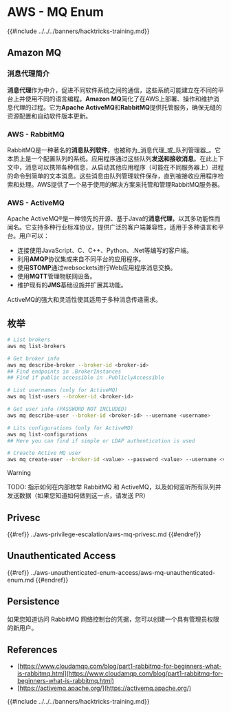 # AWS - MQ Enum

{{#include ../../../banners/hacktricks-training.md}}

## Amazon MQ

### 消息代理简介

**消息代理**作为中介，促进不同软件系统之间的通信，这些系统可能建立在不同的平台上并使用不同的语言编程。**Amazon MQ**简化了在AWS上部署、操作和维护消息代理的过程。它为**Apache ActiveMQ**和**RabbitMQ**提供托管服务，确保无缝的资源配置和自动软件版本更新。

### AWS - RabbitMQ

RabbitMQ是一种著名的**消息队列软件**，也被称为_消息代理_或_队列管理器_。它本质上是一个配置队列的系统。应用程序通过这些队列**发送和接收消息**。在此上下文中，消息可以携带各种信息，从启动其他应用程序（可能在不同服务器上）进程的命令到简单的文本消息。这些消息由队列管理软件保存，直到被接收应用程序检索和处理。AWS提供了一个易于使用的解决方案来托管和管理RabbitMQ服务器。

### AWS - ActiveMQ

Apache ActiveMQ®是一种领先的开源、基于Java的**消息代理**，以其多功能性而闻名。它支持多种行业标准协议，提供广泛的客户端兼容性，适用于多种语言和平台。用户可以：

- 连接使用JavaScript、C、C++、Python、.Net等编写的客户端。
- 利用**AMQP**协议集成来自不同平台的应用程序。
- 使用**STOMP**通过websockets进行Web应用程序消息交换。
- 使用**MQTT**管理物联网设备。
- 维护现有的**JMS**基础设施并扩展其功能。

ActiveMQ的强大和灵活性使其适用于多种消息传递需求。

## 枚举
```bash
# List brokers
aws mq list-brokers

# Get broker info
aws mq describe-broker --broker-id <broker-id>
## Find endpoints in .BrokerInstances
## Find if public accessible in .PubliclyAccessible

# List usernames (only for ActiveMQ)
aws mq list-users --broker-id <broker-id>

# Get user info (PASSWORD NOT INCLUDED)
aws mq describe-user --broker-id <broker-id> --username <username>

# Lits configurations (only for ActiveMQ)
aws mq list-configurations
## Here you can find if simple or LDAP authentication is used

# Creacte Active MQ user
aws mq create-user --broker-id <value> --password <value> --username <value> --console-access
```
> [!WARNING]
> TODO: 指示如何在内部枚举 RabbitMQ 和 ActiveMQ，以及如何监听所有队列并发送数据（如果您知道如何做到这一点，请发送 PR）

## Privesc

{{#ref}}
../aws-privilege-escalation/aws-mq-privesc.md
{{#endref}}

## Unauthenticated Access

{{#ref}}
../aws-unauthenticated-enum-access/aws-mq-unauthenticated-enum.md
{{#endref}}

## Persistence

如果您知道访问 RabbitMQ 网络控制台的凭据，您可以创建一个具有管理员权限的新用户。

## References

- [https://www.cloudamqp.com/blog/part1-rabbitmq-for-beginners-what-is-rabbitmq.html](https://www.cloudamqp.com/blog/part1-rabbitmq-for-beginners-what-is-rabbitmq.html)
- [https://activemq.apache.org/](https://activemq.apache.org/)

{{#include ../../../banners/hacktricks-training.md}}
